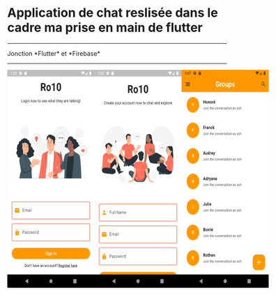 # Application de chat reslisée dans le cadre ma prise en main de flutter
<hr/>
Jonction *Flutter* et *Firebase*
<hr/>
<div style="display: flex;">
    <img src = './1.png' width="200" height="500" alt=""/>
    <img src = './2.png' width="200" height="500" alt=""/>
    <img src = './3.png' width="200" height="500" alt=""/>
</div>

